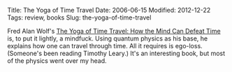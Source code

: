 Title: The Yoga of Time Travel
Date: 2006-06-15
Modified: 2012-12-22
Tags: review, books
Slug: the-yoga-of-time-travel

Fred Alan Wolf's <a href="http://www.amazon.com/gp/product/083560828X/sr=8-1/qid=1150415767/ref=pd_bbs_1/104-4371295-7885509?%5Fencoding=UTF8" >The Yoga of Time Travel: How the Mind Can Defeat Time</a> is, to put it lightly, a mindfuck. Using quantum physics as his base, he explains how one can travel through time. All it requires is ego-loss. (Someone's been reading Timothy Leary.)
It's an interesting book, but most of the physics went over my head.
